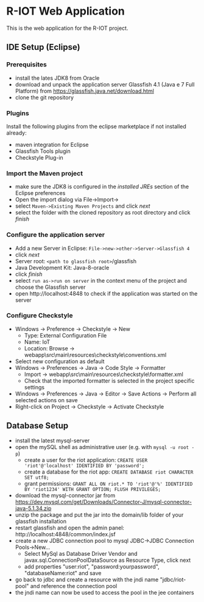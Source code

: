# R-IOT Web Application

This is the web application for the R-IOT project.


## IDE Setup (Eclipse)

### Prerequisites

- install the lates JDK8 from Oracle
- download and unpack the application server Glassfish 4.1 (Java e 7 Full Platform)  from https://glassfish.java.net/download.html 
- clone the git repository


### Plugins
Install the following plugins from the eclipse marketplace if not installed already:

- maven integration for Eclipse
- Glassfish Tools plugin
- Checkstyle Plug-in

### Import the Maven project
- make sure the JDK8 is configured in the *installed JREs* section of the Eclipse preferences
- Open the import dialog via File->Import->
- select `Maven->Existing Maven Projects` and click *next*
- select the folder with the cloned repository as root directory and click *finish*

### Configure the application server

- Add a new Server in Eclipse:
`File->new->other->Server->Glassfish 4`
- click *next*
- Server root: `<path to glassfish root>`/glassfish
- Java Development Kit: Java-8-oracle
- click *finish*
- select `run as->run on server` in the context menu of the project and choose the Glassfish server
- open http://localhost:4848 to check if the application was started on the server

### Configure Checkstyle
- Windows -> Preference -> Checkstyle -> New
  - Type: External Configuration File
  - Name: IoT
  - Location: Browse -> webapp\src\main\resources\checkstyle\conventions.xml
- Select new configuration as default
- Windows -> Preferences -> Java -> Code Style -> Formatter
  - Import -> webapp\src\main\resources\checkstyle\formatter.xml
  - Check that the imported formatter is selected in the project specific settings
- Windows -> Preferences -> Java -> Editor -> Save Actions -> Perform all selected actions on save
- Right-click on Project -> Checkstyle -> Activate Checkstyle 

## Database Setup

- install the latest mysql-server
- open the mySQL shell as administrative user (e.g. with `mysql -u root -p`)
  - create a user for the riot application: `CREATE USER 'riot'@'localhost' IDENTIFIED BY 'password';`
  - create a database for the riot app: `CREATE DATABASE riot CHARACTER SET utf8;`
  - grant permissions: `GRANT ALL ON riot.* TO 'riot'@'%' IDENTIFIED BY 'riot1234' WITH GRANT OPTION; FLUSH PRIVILEGES;`
- download the mysql-connector jar from https://dev.mysql.com/get/Downloads/Connector-J/mysql-connector-java-5.1.34.zip
- unzip the package and put the jar into the domain/lib folder of your glassfish installation
- restart glassfish and open the admin panel: http://localhost:4848/common/index.jsf
- create a new JDBC connection pool to mysql JDBC->JDBC Connection Pools->New...
  - Select MySql as Database Driver Vendor and javax.sql.ConnectionPoolDataSource as Resource Type, click next
  - add properties "user:riot", "password:yourpassword", "databaseName:riot" and save
- go back to jdbc and create a resource with the jndi name "jdbc/riot-pool" and reference the connection pool
- the jndi name can now be used to access the pool in the jee containers
